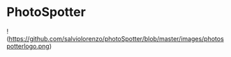 # PhotoSpotter
!(https://github.com/salviolorenzo/photoSpotter/blob/master/images/photospotterlogo.png)